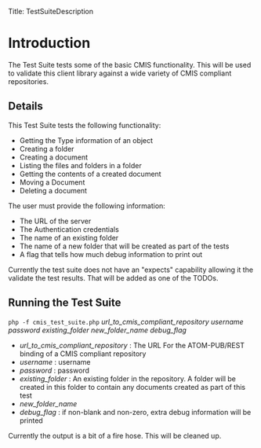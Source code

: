 Title: TestSuiteDescription

# Introduction
<a name="TestSuiteDescription-Introduction"></a>

The Test Suite tests some of the basic CMIS functionality.  This will be
used to validate this client library against a wide variety of CMIS
compliant repositories.


<a name="TestSuiteDescription-Details"></a>
## Details

This Test Suite tests the following functionality:

* Getting the Type information of an object
* Creating a folder
* Creating a document
* Listing the files and folders in a folder
* Getting the contents of a created document
* Moving a Document
* Deleting a document


The user must provide the following information:

* The URL of the server
* The Authentication credentials
* The name of an existing folder
* The name of a new folder that will be created as part of the tests
* A flag that tells how much debug information to print out

Currently the test suite does not have an "expects" capability allowing it
the validate the test results.	That will be added as one of the TODOs.

<a name="TestSuiteDescription-RunningtheTestSuite"></a>
## Running the Test Suite

`php -f cmis_test_suite.php` _url_to_cmis_compliant_repository_ _username_
_password_ _existing_folder_ _new_folder_name_ _debug_flag_


* _url_to_cmis_compliant_repository_ : The URL For the ATOM-PUB/REST
binding of a CMIS compliant repository
* _username_ : username
* _password_ : password
* _existing_folder_ : An existing folder in the repository.  A folder will
be created in this folder to contain any documents created as part of this
test
* _new_folder_name_
* _debug_flag_ : if non-blank and non-zero, extra debug information will
be printed

Currently the output is a bit of a fire hose.  This will be cleaned up.
